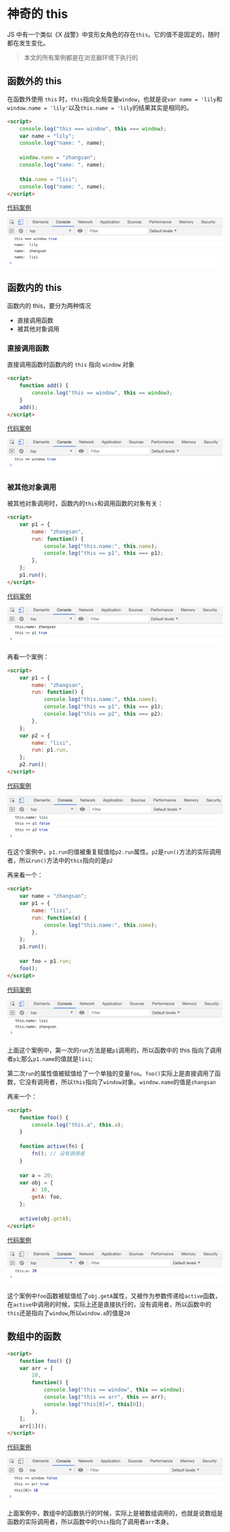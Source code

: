 # 神奇的 this

JS 中有一个类似《X 战警》中变形女角色的存在`this`。它的值不是固定的，随时都在发生变化。

> 本文的所有案例都是在浏览器环境下执行的

## 函数外的 this

在函数外使用 `this` 时，`this`指向全局变量`window`，也就是说`var name = 'lily`和`window.name = 'lily'`以及`this.name = 'lily`的结果其实是相同的。

```html
<script>
    console.log("this === window", this === window);
    var name = "lily";
    console.log("name: ", name);

    window.name = "zhangsan";
    console.log("name: ", name);

    this.name = "lisi";
    console.log("name: ", name);
</script>
```

[代码案例](./demo/demo01.html)

![](./images/01.png)

## 函数内的 this

函数内的 this，要分为两种情况

-   直接调用函数
-   被其他对象调用

### 直接调用函数

直接调用函数时函数内的 `this` 指向 `window` 对象

```html
<script>
    function add() {
        console.log("this == window", this == window);
    }
    add();
</script>
```

[代码案例](./demo/demo02.html)

![](./images/02.png)

### 被其他对象调用

被其他对象调用时，函数内的`this`和调用函数的对象有关：

```html
<script>
    var p1 = {
        name: "zhangsan",
        run: function() {
            console.log("this.name:", this.name);
            console.log("this == p1", this === p1);
        },
    };
    p1.run();
</script>
```

[代码案例](./demo/demo03.html)

![](./images/03.png)

再看一个案例：

```html
<script>
    var p1 = {
        name: "zhangsan",
        run: function() {
            console.log("this.name:", this.name);
            console.log("this == p1", this === p1);
            console.log("this == p2", this === p2);
        },
    };
    var p2 = {
        name: "lisi",
        run: p1.run,
    };
    p2.run();
</script>
```

[代码案例](./demo/demo04.html)

![](./images/04.png)

在这个案例中，`p1.run`的值被重复赋值给`p2.run`属性。`p2`是`run()`方法的实际调用者，所以`run()`方法中的`this`指向的是`p2`

再来看一个：

```html
<script>
    var name = "zhangsan";
    var p1 = {
        name: "lisi",
        run: function(a) {
            console.log("this.name:", this.name);
        },
    };
    p1.run();

    var foo = p1.run;
    foo();
</script>
```

[代码案例](./demo/demo05.html)

![](./images/05.png)

上面这个案例中，第一次的`run`方法是被`p1`调用的，所以函数中的 this 指向了调用者`p1`;那么`p1.name`的值就是`lisi`;

第二次`run`的属性值被赋值给了一个单独的变量`foo`。`foo()`实际上是直接调用了函数，它没有调用者，所以`this`指向了`window`对象。`window.name`的值是`zhangsan`

再来一个：

```html
<script>
    function foo() {
        console.log("this.a", this.a);
    }

    function active(fn) {
        fn(); // 没有调用者
    }

    var a = 20;
    var obj = {
        a: 10,
        getA: foo,
    };

    active(obj.getA);
</script>
```

[代码案例](./demo/demo06.html)

![](./images/06.png)

这个案例中`foo`函数被赋值给了`obj.getA`属性，又被作为参数传递给`active`函数，在`active`中调用的时候，实际上还是直接执行的，没有调用者，所以函数中的`this`还是指向了`window`,所以`window.a`的值是`20`

## 数组中的函数

```html
<script>
    function foo() {}
    var arr = [
        10,
        function() {
            console.log("this == window", this == window);
            console.log("this == arr", this == arr);
            console.log("this[0]=", this[0]);
        },
    ];
    arr[1]();
</script>
```

[代码案例](./demo/demo07.html)

![](./images/07.png)

上面案例中，数组中的函数执行的时候，实际上是被数组调用的，也就是说数组是函数的实际调用者，所以函数中的`this`指向了调用者`arr`本身。
